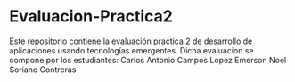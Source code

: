 # Evaluacion-Practica2
Este repositorio contiene la evaluación practica 2 de desarrollo de aplicaciones usando tecnologías emergentes.
Dicha evaluacion se compone por los estudiantes:
Carlos Antonio Campos Lopez 
Emerson Noel Soriano Contreras
